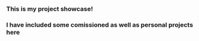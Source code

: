 ### This is my project showcase!
### I have included some comissioned as well as personal projects here

